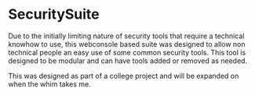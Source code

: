 # SecuritySuite

Due to the initially limiting nature of security tools that require a technical knowhow to use, this webconsole based suite was designed to allow non technical people an easy use of some common security tools.  This tool is designed to be modular and can have tools added or removed as needed.

This was designed as part of a college project and will be expanded on when the whim takes me.
